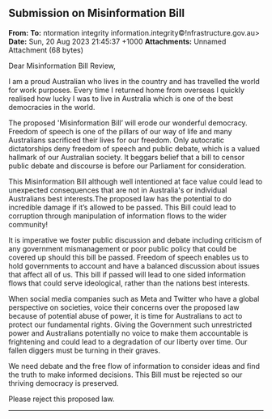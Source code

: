 ## Submission on Misinformation Bill

**From:**
**To:** ntormation integrity information.integrity©!nfrastructure.gov.au>
**Date:** Sun, 20 Aug 2023 21:45:37 +1000
**Attachments:** Unnamed Attachment (68 bytes)

Dear Misinformation Bill Review,

I am a proud Australian who lives in the country and has travelled the world for work purposes. Every time I returned
home from overseas I quickly realised how lucky I was to live in Australia which is one of the best democracies in the
world.

The proposed 'Misinformation Bill’ will erode our wonderful democracy. Freedom of speech is one of the pillars of our
way of life and many Australians sacrificed their lives for our freedom. Only autocratic dictatorships deny freedom of
speech and public debate, which is a valued hallmark of our Australian society. It beggars belief that a bill to censor
public debate and discourse is before our Parliament for consideration.

This Misinformation Bill although well intentioned at face value could lead to unexpected
consequences that are not in Australia's or individual Australians best interests.The proposed law has the potential to
do incredible damage if it’s allowed to be passed. This Bill could lead to corruption through manipulation of
information flows to the wider community!

It is imperative we foster public discussion and debate including criticism of any government mismanagement or poor
public policy that could be covered up should this bill be passed. Freedom of speech enables us to hold governments
to account and have a balanced discussion about issues that affect all of us. This bill if passed will lead to one sided
information flows that could serve ideological, rather than the nations best interests.

When social media companies such as Meta and Twitter who have a global perspective on societies, voice their
concerns over the proposed law because of potential abuse of power, it is time for Australians to act to protect our
fundamental rights. Giving the Government such unrestricted power and Australians potentially no voice to make
them accountable is frightening and could lead to a degradation of our liberty over time. Our fallen diggers must be
turning in their graves.

We need debate and the free flow of information to consider ideas and find the truth to make informed decisions. This
Bill must be rejected so our thriving democracy is preserved.

Please reject this proposed law.


-----

